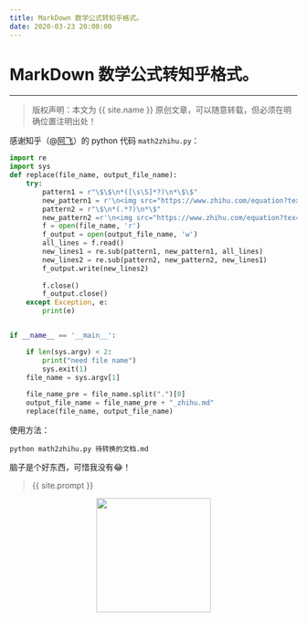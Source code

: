 ```yaml
---
title: MarkDown 数学公式转知乎格式。
date: 2020-03-23 20:00:00
---
```

# MarkDown 数学公式转知乎格式。
***
> 版权声明：本文为 {{ site.name }} 原创文章，可以随意转载，但必须在明确位置注明出处！

感谢知乎（@[阿飞](https://www.zhihu.com/people/AndyChanCD)）的 python 代码 `math2zhihu.py`：

```python
import re
import sys
def replace(file_name, output_file_name):
    try:
        pattern1 = r"\$\$\n*([\s\S]*?)\n*\$\$"
        new_pattern1 = r'\n<img src="https://www.zhihu.com/equation?tex=\1" alt="\1" class="ee_img tr_noresize" eeimg="1">\n'
        pattern2 = r"\$\n*(.*?)\n*\$"
        new_pattern2 =r'\n<img src="https://www.zhihu.com/equation?tex=\1" alt="\1" class="ee_img tr_noresize" eeimg="1">\n'
        f = open(file_name, 'r')
        f_output = open(output_file_name, 'w')
        all_lines = f.read()
        new_lines1 = re.sub(pattern1, new_pattern1, all_lines)
        new_lines2 = re.sub(pattern2, new_pattern2, new_lines1)
        f_output.write(new_lines2)
        
        f.close()
        f_output.close()
    except Exception, e:
        print(e)


if __name__ == '__main__':

    if len(sys.argv) < 2:
        print("need file name")
        sys.exit(1)
    file_name = sys.argv[1]
    
    file_name_pre = file_name.split(".")[0]
    output_file_name = file_name_pre + "_zhihu.md"
    replace(file_name, output_file_name)
```

使用方法：

```shell
python math2zhihu.py 待转换的文档.md
```

脑子是个好东西，可惜我没有😂！


> {{ site.prompt }}

<div  align="center">
<img src="https://dlonng.com/images/wechart.jpg" width = "200" height = "200"/>